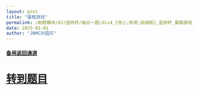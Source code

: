 ```yaml
---
layout: post
title: "蛋糕游戏"
permalink: /刷题模块/OJ/蓝桥杯/每日一题/div4_{贪心;枚举;前缀和}_蓝桥杯_蛋糕游戏.md/
date: 2025-03-01
author: "JNMC孙国庆"
---
```


#### [备用返回通道](../../README.md)
# [转到题目](https://www.acwing.com/problem/content/6121/)